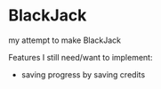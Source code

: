 # BlackJack
my attempt to make BlackJack

Features I still need/want to implement:
 - saving progress by saving credits
